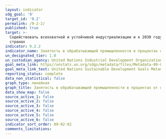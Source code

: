 ```yaml
---
layout: indicator
sdg_goal: '9'
target_id: '9.2'
permalink: /9-2-2/
published: true
target: >-
  Содействовать всеохватной и устойчивой индустриализации и к 2030 году существенно повысить уровень занятости в промышленности и долю промышленного производства в валовом внутрен-нем продукте в соответствии с национальными условиями и удвоить соответствующие показатели в наименее развитых
  странах
indicator: 9.2.2
indicator_name: Занятость в обрабатывающей промышленности в процентах от общей занятости
un_designated_tier: 1.0
un_custodian_agency: United Nations Industrial Development Organization (UNIDO)
goal_meta_link: https//unstats.un.org/sdgs/metadata/files/Metadata-09-02-02.pdf 
goal_meta_link_text: United Nations Sustainable Development Goals Metadata (PDF 323 KB)
reporting_status: complete
data_non_statistical: false
graph_type: линейная
graph_title: Занятость в обрабатывающей промышленности в процентах от общей занятости
data_show_map: false
source_active_1: false
source_active_2: false
source_active_3: false
source_active_4: false
source_active_5: false
source_active_6: false
indicator_sort_order: 09-02-02
comments_limitations: 
---
```

